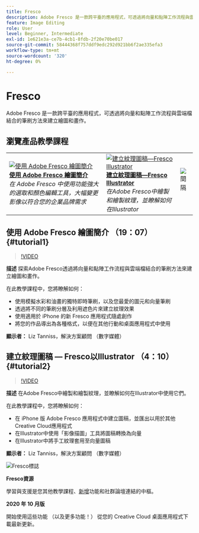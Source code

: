 ```yaml
---
title: Fresco
description: Adobe Fresco 是一款跨平臺的應用程式，可透過將向量和點陣工作流程與雲端檔結合的筆刷方法來建立繪圖和畫作
feature: Image Editing
role: User
level: Beginner, Intermediate
exl-id: 1e621e3a-ce7b-4cb1-8fdb-2f20e70be017
source-git-commit: 58444368f757ddf9edc292d921bb6f2ae335efa3
workflow-type: tm+mt
source-wordcount: '320'
ht-degree: 0%

---
```


# Fresco

Adobe Fresco 是一款跨平臺的應用程式，可透過將向量和點陣工作流程與雲端檔結合的筆刷方法來建立繪圖和畫作。

## 瀏覽產品教學課程

<table style="table-layout:fixed">
<tr>
 <td>
   <a href="fresco.md#tutorial1">
      <img alt="使用 Adobe Fresco 繪圖簡介" src="../assets/fresco_drawingPaintingIntro_tanonis_thumbnail.jpg" />
   </a>
    <div>
   <a href="fresco.md#tutorial1"><strong>使用 Adobe Fresco 繪圖簡介</strong></a>
    </div>
    <em>在 Adobe Fresco 中使用功能強大的選取和顏色編輯工具，大幅變更影像以符合您的企業品牌需求</em>
    <br>
  </td>
  <td>
   <a href="fresco.md#tutorial2">
      <img alt="建立紋理圖稿—Fresco Illustrator" src="../assets/fresco_textureToVector_tanonis_thumbnail.jpg" />
   </a>
    <div>
   <a href="fresco.md#tutorial2"><strong>建立紋理圖稿—Fresco Illustrator</strong></a>
    </div>
    <em>在Adobe Fresco中繪製和繪製紋理，並瞭解如何在Illustrator</em>
    <br>
  </td>
  <td>
    <img alt="間隔" src="../assets/Whitespacer.png" />
    <div>
    <br>
  </td>
</tr>
</table>

## 使用 Adobe Fresco 繪圖簡介 （19：07） {#tutorial1}

>[!VIDEO](https://video.tv.adobe.com/v/326946?hidetitle=true)

**描述**
探索Adobe Fresco透過將向量和點陣工作流程與雲端檔結合的筆刷方法來建立繪圖和畫作。

在此教學課程中，您將瞭解如何：
* 使用模擬水彩和油畫的獨特即時筆刷，以及您最愛的圖元和向量筆刷
* 透過將不同的筆刷分層及利用遮色片來建立紋理效果
* 使用適用於 iPhone 的新 Fresco 應用程式隨處創作
* 將您的作品導出為各種格式，以便在其他行動和桌面應用程式中使用

**顯示者：**
Liz Tanniss，解決方案顧問 （數字媒體）

## 建立紋理圖稿 — Fresco以Illustrator （4：10） {#tutorial2}

>[!VIDEO](https://video.tv.adobe.com/v/326947?hidetitle=true)

**描述**
在Adobe Fresco中繪製和繪製紋理，並瞭解如何在Illustrator中使用它們。

在此教學課程中，您將瞭解如何：
* 在 iPhone 版 Adobe Fresco 應用程式中建立圖稿，並匯出以用於其他Creative Cloud應用程式
* 在Illustrator中使用「影像描圖」工具將圖稿轉換為向量
* 在Illustrator中將手工紋理套用至向量圖稿

**顯示者：**
Liz Tanniss，解決方案顧問 （數字媒體）

![Fresco標誌](../assets/fr_appicon_96.png)

**Fresco資源**

[](https://helpx.adobe.com/support/adobe-fresco.html)學習與支援是您其他教學課程、[新增](https://helpx.adobe.com/fresco/using/whats-new.html)功能和社群論壇連結的中樞。

**2020 年 10 月版**

開始使用這些功能 （以及更多功能！） 從您的 Creative Cloud 桌面應用程式下載最新更新。
